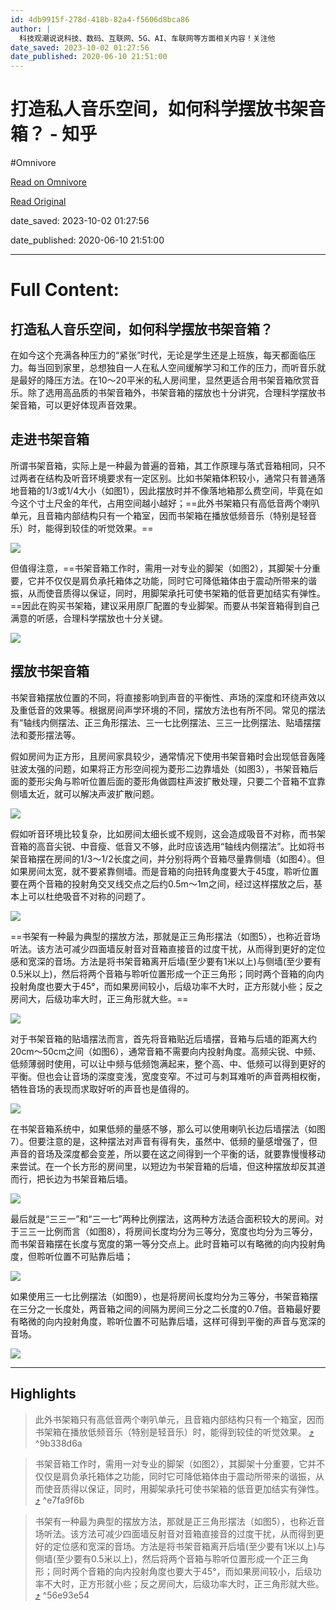 ```yaml
---
id: 4db9915f-278d-418b-82a4-f5606d8bca86
author: |
  科技观潮说说科技、数码、互联网、5G、AI、车联网等方面相关内容！​关注他
date_saved: 2023-10-02 01:27:56
date_published: 2020-06-10 21:51:00
---
```


# 打造私人音乐空间，如何科学摆放书架音箱？ - 知乎
#Omnivore

[Read on Omnivore](https://omnivore.app/me/-18aeedb7cf9)

[Read Original](https://zhuanlan.zhihu.com/p/147545017)

date_saved: 2023-10-02 01:27:56

date_published: 2020-06-10 21:51:00

--- 

# Full Content: 

## 打造私人音乐空间，如何科学摆放书架音箱？

在如今这个充满各种压力的“紧张”时代，无论是学生还是上班族，每天都面临压力。每当回到家里，总想独自一人在私人空间缓解学习和工作的压力，而听音乐就是最好的降压方法。在10～20平米的私人房间里，显然更适合用书架音箱欣赏音乐。除了选用高品质的书架音箱外，书架音箱的摆放也十分讲究，合理科学摆放书架音箱，可以更好体现声音效果。

## **走进书架音箱**

所谓书架音箱，实际上是一种最为普遍的音箱，其工作原理与落式音箱相同，只不过两者在结构及听音环境要求有一定区别。比如书架箱体积较小，通常只有普通落地音箱的1/3或1/4大小（如图1），因此摆放时并不像落地箱那么费空间，毕竟在如今这个寸土尺金的年代，占用空间越小越好；==此外书架箱只有高低音两个喇叭单元，且音箱内部结构只有一个箱室，因而书架箱在播放低频音乐（特别是轻音乐）时，能得到较佳的听觉效果。==

![](https://proxy-prod.omnivore-image-cache.app/637x398,s2d7F2QaakCPZMZcBOAOf4XgKggCFihDz7jW0MoVvj3k/https://pic4.zhimg.com/v2-794b0504be46b8790f5bbcd68b1ea98b_b.jpg)

但值得注意，==书架音箱工作时，需用一对专业的脚架（如图2），其脚架十分重要，它并不仅仅是肩负承托箱体之功能，同时它可降低箱体由于震动所带来的谐振，从而使音质得以保证，同时，用脚架承托可使书架箱的低音更加结实有弹性。==因此在购买书架箱，建议采用原厂配置的专业脚架。而要从书架音箱得到自己满意的听感，合理科学摆放也十分关键。

![](https://proxy-prod.omnivore-image-cache.app/464x379,sC3djuLPZ-qHhffwacXSUxRO1RYe4Adzv3sQ3h1NtJ40/https://pic4.zhimg.com/v2-edc53d9db2f8f37eadf45c228ba7956f_b.jpg)

## **摆放书架音箱**

书架音箱摆放位置的不同，将直接影响到声音的平衡性、声场的深度和环绕声效以及重低音的效果等。根据房间声学环境的不同，摆放方法也有所不同。常见的摆法有“轴线内侧摆法、正三角形摆法、三一七比例摆法、三三一比例摆法、贴墙摆摆法和菱形摆法等。

假如房间为正方形，且房间家具较少，通常情况下使用书架音箱时会出现低音轰隆驻波太强的问题，如果将正方形空间视为菱形二边靠墙处（如图3），书架音箱后面的菱形尖角与聆听位置后面的菱形角做圆柱声波扩散处理，只要二个音箱不宜靠侧墙太近，就可以解决声波扩散问题。

![](https://proxy-prod.omnivore-image-cache.app/514x511,sHlfY9p_hWFNUd4o6SiTX0i-v7G7H92_fSGj8vLACIH8/https://pic2.zhimg.com/v2-0476dc7912a56f5ae114021e43315edd_b.jpg)

假如听音环境比较复杂，比如房间太细长或不规则，这会造成吸音不对称，而书架音箱的高音尖锐、中音瘦、低音又不够，此时应该选用“轴线内侧摆法”。比如将书架音箱摆在房间的1/3～1/2长度之间，并分别将两个音箱尽量靠侧墙（如图4）。但如果房间太宽，就不要紧靠侧墙。而是音箱的向扭转角度要大于45度，聆听位置要在两个音箱的投射角交叉线交点之后约0.5m～1m之间，经过这样摆放之后，基本上可以杜绝吸音不对称的问题了。

![](https://proxy-prod.omnivore-image-cache.app/254x478,sI2uDzX4wFD6u8noAJSvsfayNfylgSRFUDcLsTatWnuA/https://pic4.zhimg.com/v2-f91d9c739e9b82a978f5cfb4936c06b3_b.jpg)

==书架有一种最为典型的摆放方法，那就是正三角形摆法（如图5），也称近音场听法。该方法可减少四面墙反射音对音箱直接音的过度干扰，从而得到更好的定位感和宽深的音场。方法是将书架音箱离开后墙(至少要有1米以上)与侧墙(至少要有0.5米以上)，然后将两个音箱与聆听位置形成一个正三角形；同时两个音箱的向内投射角度也要大于45°，而如果房间较小，后级功率不大时，正方形就小些；反之房间大，后级功率大时，正三角形就大些。==

![](https://proxy-prod.omnivore-image-cache.app/456x538,sXXyByR7fwJFv4YsYIGPcJ-wSk3o5Ifgw47FsU0PCNgI/https://pic3.zhimg.com/v2-a04a8a51a3749b53310e6528c4fa73c6_b.jpg)

对于书架音箱的贴墙摆法而言，首先将音箱贴近后墙摆，音箱与后墙的距离大约20cm～50cm之间（如图6），通常音箱不需要向内投射角度。高频尖锐、中频、低频薄弱时使用，可以让中频与低频饱满起来，整个高、中、低频可以得到更好的平衡。但也会让音场的深度变浅，宽度变窄。不过可与刺耳难听的声音两相权衡，牺牲音场的表现而求取好听的声音也是值得的。

![](https://proxy-prod.omnivore-image-cache.app/376x502,skNEeN26MV3RsKq9PcPjNsRRH3FeuVAL_HbA1t2ZRRfo/https://pic4.zhimg.com/v2-5cac6acaae4cfb5892122d2ddd205f77_b.jpg)

在书架音箱系统中，如果低频的量感不够，那么可以使用喇叭长边后墙摆法（如图7）。但要注意的是，这种摆法对声音有得有失，虽然中、低频的量感增强了，但声音的音场及深度都会变差，所以要在这之间得到一个平衡的话，就要靠慢慢移动来尝试。在一个长方形的房间里，以短边为书架音箱的后墙，但这种摆放却反其道而行，把长边为书架音箱后墙。

![](https://proxy-prod.omnivore-image-cache.app/474x308,s-do8IAc777y1g4Qq85mEU2GecqWYqx76g0HzXx27jX8/https://pic2.zhimg.com/v2-2fb0ac97e706c05fde463f9aba99982d_b.jpg)

最后就是“三三一”和“三一七”两种比例摆法，这两种方法适合面积较大的房间。对于三三一比例而言（如图8），将房间长度均分为三等分，宽度也均分为三等分，而书架音箱摆在长度与宽度的第一等分交点上。此时音箱可以有略微的向内投射角度，但聆听位置不可贴靠后墙；

![](https://proxy-prod.omnivore-image-cache.app/454x541,sbSbLSGJec-ldYrxXDX5sw1vZgHb917-W8QiYLEcZTnM/https://pic4.zhimg.com/v2-d42f786a1208c5af07c26dd0ce82c0f7_b.jpg)

如果使用三一七比例摆法（如图9），也是将房间长度均分为三等分，书架音箱摆在三分之一长度处，两音箱之间的间隔为房间三分之二长度的0.7倍。音箱最好要有略微的向内投射角度，聆听位置不可贴靠后墙，这样可得到平衡的声音与宽深的音场。

![](https://proxy-prod.omnivore-image-cache.app/456x539,sDgm5pAEvTejRuW-uYoifyAQVd0Plus9YLdWW2hO9RZ8/https://pic4.zhimg.com/v2-8adcf96930df3b51818077b36320c84f_b.jpg)

---

## Highlights

> 此外书架箱只有高低音两个喇叭单元，且音箱内部结构只有一个箱室，因而书架箱在播放低频音乐（特别是轻音乐）时，能得到较佳的听觉效果。 [⤴️](https://omnivore.app/me/-18aeedb7cf9#9b338d6a-5533-4ff0-bdf9-ed8f3274aafc)  ^9b338d6a

> 书架音箱工作时，需用一对专业的脚架（如图2），其脚架十分重要，它并不仅仅是肩负承托箱体之功能，同时它可降低箱体由于震动所带来的谐振，从而使音质得以保证，同时，用脚架承托可使书架箱的低音更加结实有弹性。 [⤴️](https://omnivore.app/me/-18aeedb7cf9#e7fa9f6b-dd3a-4e2f-a82b-d069ee2e14de)  ^e7fa9f6b

> 书架有一种最为典型的摆放方法，那就是正三角形摆法（如图5），也称近音场听法。该方法可减少四面墙反射音对音箱直接音的过度干扰，从而得到更好的定位感和宽深的音场。方法是将书架音箱离开后墙(至少要有1米以上)与侧墙(至少要有0.5米以上)，然后将两个音箱与聆听位置形成一个正三角形；同时两个音箱的向内投射角度也要大于45°，而如果房间较小，后级功率不大时，正方形就小些；反之房间大，后级功率大时，正三角形就大些。 [⤴️](https://omnivore.app/me/-18aeedb7cf9#56e93e54-0ed2-4545-b37a-83e5d9e48d1d)  ^56e93e54

